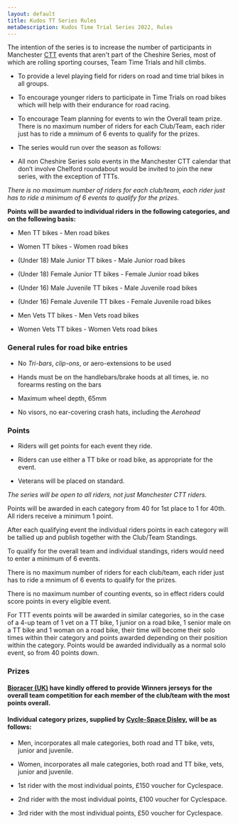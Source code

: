 ```yaml
---
layout: default
title: Kudos TT Series Rules
metaDescription: Kudos Time Trial Series 2022, Rules
---
```


The intention of the series is to increase the number of participants in Manchester [CTT](https://cyclingtimetrials.org.uk/) events that aren't part of the Cheshire Series, most of which are rolling sporting courses, Team Time Trials and hill climbs.

+ To provide a level playing field for riders on road and time trial bikes in all groups.

+ To encourage younger riders to participate in Time Trials on road bikes which will help with their endurance for road racing.

+ To encourage Team planning for events to win the Overall team prize. There is no maximum number of riders for each Club/Team, each rider just has to ride a mnimum of 6 events to qualify for the prizes.

+ The series would run over the season as follows:

+ All non Cheshire Series solo events in the Manchester CTT calendar that don’t involve Chelford roundabout would be invited to join the new series, with the exception of TTTs.

*There is no maximum number of riders for each club/team, each rider just has to ride a minimum of 6 events to qualify for the prizes.*

**Points will be awarded to individual riders in the following categories, and on the following basis:**

+ Men TT bikes - Men road bikes

+ Women TT bikes - Women road bikes

+ (Under 18) Male Junior TT bikes - Male Junior road bikes

+ (Under 18) Female Junior TT bikes - Female Junior road bikes

+ (Under 16) Male Juvenile TT bikes - Male Juvenile road bikes

+ (Under 16) Female Juvenile TT bikes - Female Juvenile road bikes

+ Men Vets TT bikes - Men Vets road bikes

+ Women Vets TT bikes - Women Vets road bikes

### General rules for road bike entries

+ No *Tri-bars*, *clip-ons*, or aero-extensions to be used

+ Hands must be on the handlebars/brake hoods at all times, ie. no forearms resting on the bars

+ Maximum wheel depth, 65mm

+ No visors, no ear-covering crash hats, including the *Aerohead*

### Points

+ Riders will get points for each event they ride.

+ Riders can use either a TT bike or road bike, as appropriate for the event.

+ Veterans will be placed on standard.

*The series will be open to all riders, not just Manchester CTT riders.*

Points will be awarded in each category from 40 for 1st place to 1 for 40th. All riders receive a minimum 1 point.

After each qualifying event the individual riders points in each category will be tallied up and publish together with the Club/Team Standings.

To qualify for the overall team and individual standings, riders would need to enter a minimum of 6 events.

There is no maximum number of riders for each club/team, each rider just has to ride a mnimum of 6 events to qualify for the prizes.

There is no maximum number of counting events, so in effect riders could score points in every eligible event.

For TTT events points will be awarded in similar categories, so in the case of a 4-up team of 1 vet on a TT bike, 1 junior on a road bike, 1 senior male on a TT bike and 1 woman on a road bike, their time will become their solo times within their category and points awarded depending on their position within the category. Points would be awarded individually as a normal solo event, so from 40 points down.

### Prizes

#### [Bioracer (UK)](https://www.bioracer.co.uk/en/) have kindly offered to provide Winners jerseys for the overall team competition for each member of the club/team with the most points overall.

#### Individual category prizes, supplied by [Cycle-Space Disley](https://www.cycle-space.co.uk/), will be as follows:

+ Men, incorporates all male categories, both road and TT bike, vets, junior and juvenile.

+ Women, incorporates all male categories, both road and TT bike, vets, junior and juvenile.

+ 1st rider with the most individual points, £150 voucher for Cyclespace.

+ 2nd rider with the most individual points, £100 voucher for Cyclespace.

+ 3rd rider with the most individual points, £50 voucher for Cyclespace.

